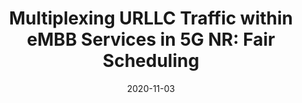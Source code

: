 ---
title: "Multiplexing URLLC Traffic within eMBB Services in 5G NR: Fair Scheduling"
date: 2020-11-03
publishDate: 
authors: ["**Hao Yin**", "Lyutianyang Zhang", "Sumit Roy"]
publication_types: ["1"]
abstract: ""
featured: false
publication: "IEEE Transactions on Communications"
---